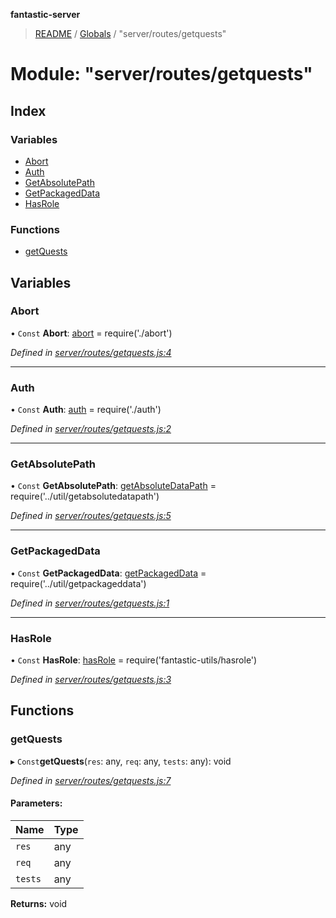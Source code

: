 **fantastic-server**

> [README](../README.md) / [Globals](../globals.md) / "server/routes/getquests"

# Module: "server/routes/getquests"

## Index

### Variables

* [Abort](_server_routes_getquests_.md#abort)
* [Auth](_server_routes_getquests_.md#auth)
* [GetAbsolutePath](_server_routes_getquests_.md#getabsolutepath)
* [GetPackagedData](_server_routes_getquests_.md#getpackageddata)
* [HasRole](_server_routes_getquests_.md#hasrole)

### Functions

* [getQuests](_server_routes_getquests_.md#getquests)

## Variables

### Abort

• `Const` **Abort**: [abort](_server_routes_abort_.md#abort) = require('./abort')

*Defined in [server/routes/getquests.js:4](https://github.com/besimorhino/project-fantastic/blob/a9b4b41/server/routes/getquests.js#L4)*

___

### Auth

• `Const` **Auth**: [auth](_server_routes_auth_index_.md#auth) = require('./auth')

*Defined in [server/routes/getquests.js:2](https://github.com/besimorhino/project-fantastic/blob/a9b4b41/server/routes/getquests.js#L2)*

___

### GetAbsolutePath

• `Const` **GetAbsolutePath**: [getAbsoluteDataPath](_server_util_getabsolutedatapath_.md#getabsolutedatapath) = require('../util/getabsolutedatapath')

*Defined in [server/routes/getquests.js:5](https://github.com/besimorhino/project-fantastic/blob/a9b4b41/server/routes/getquests.js#L5)*

___

### GetPackagedData

• `Const` **GetPackagedData**: [getPackagedData](_server_util_getpackageddata_.md#getpackageddata) = require('../util/getpackageddata')

*Defined in [server/routes/getquests.js:1](https://github.com/besimorhino/project-fantastic/blob/a9b4b41/server/routes/getquests.js#L1)*

___

### HasRole

• `Const` **HasRole**: [hasRole](_packages_fantastic_utils_hasrole_.md#hasrole) = require('fantastic-utils/hasrole')

*Defined in [server/routes/getquests.js:3](https://github.com/besimorhino/project-fantastic/blob/a9b4b41/server/routes/getquests.js#L3)*

## Functions

### getQuests

▸ `Const`**getQuests**(`res`: any, `req`: any, `tests`: any): void

*Defined in [server/routes/getquests.js:7](https://github.com/besimorhino/project-fantastic/blob/a9b4b41/server/routes/getquests.js#L7)*

#### Parameters:

Name | Type |
------ | ------ |
`res` | any |
`req` | any |
`tests` | any |

**Returns:** void
